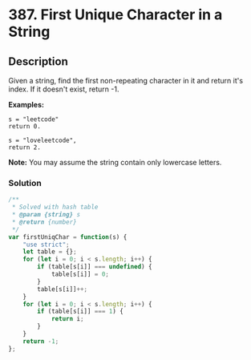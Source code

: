 # 387. First Unique Character in a String

## Description

Given a string, find the first non-repeating character in it and return it's index. If it doesn't exist, return -1.

**Examples:**
```
s = "leetcode"
return 0.

s = "loveleetcode",
return 2.
```
**Note:** You may assume the string contain only lowercase letters.

### Solution
```javascript
/**
 * Solved with hash table
 * @param {string} s
 * @return {number}
 */
var firstUniqChar = function(s) {
    "use strict";
    let table = {};
    for (let i = 0; i < s.length; i++) {
        if (table[s[i]] === undefined) {
            table[s[i]] = 0;
        }
        table[s[i]]++;
    }
    for (let i = 0; i < s.length; i++) {
        if (table[s[i]] === 1) {
            return i;
        }
    }
    return -1;
};
```